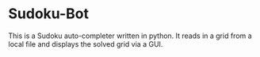# Sudoku-Bot
This is a Sudoku auto-completer written in python. It reads in a grid from a local file and displays the solved grid via a GUI.
